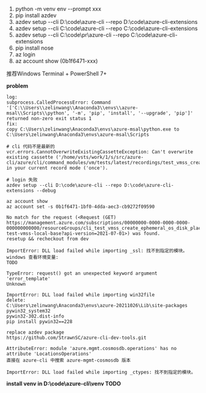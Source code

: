 1. python -m venv env --prompt xxx
2. pip install azdev
3. azdev setup --cli D:\code\azure-cli --repo D:\code\azure-cli-extensions
4. azdev setup --cli C:\code\azure-cli --repo C:\code\azure-cli-extensions
5. azdev setup --cli C:\code\pr\azure-cli --repo C:\code\azure-cli-extensions
6. pip install nose
7. az login
8. az account show (0b1f6471-xxx)

[comment]: <> (2. .\20211026\Scripts\activate)
[comment]: <> (3. copy C:\Users\zelinwang\Anaconda3\envs\xxx\python.exe to C:\Users\zelinwang\Anaconda3\envs\xxx\Scripts 暂时不支持py3.10)
[comment]: <> (7. rm pywin32_system32 && pywin32-302.dist-info)
[comment]: <> (8. pip install pywin32==228)

推荐Windows Terminal + PowerShell 7+

**problem**
```
log:
subprocess.CalledProcessError: Command '['C:\\Users\\zelinwang\\Anaconda3\\envs\\azure-msal\\Scripts\\python', '-m', 'pip', 'install', '--upgrade', 'pip']' returned non-zero exit status 1
fix:
copy C:\Users\zelinwang\Anaconda3\envs\azure-msal\python.exe to C:\Users\zelinwang\Anaconda3\envs\azure-msal\Scripts

# cli 代码不是最新的
vcr.errors.CannotOverwriteExistingCassetteException: Can't overwrite existing cassette ('/home/vsts/work/1/s/src/azure-cli/azure/cli/command_modules/vm/tests/latest/recordings/test_vmss_create_ephemeral_os_disk_placement.yaml') in your current record mode ('once').

# login 失败
azdev setup --cli D:\code\azure-cli --repo D:\code\azure-cli-extensions --debug

az account show
az account set -s 0b1f6471-1bf0-4dda-aec3-cb9272f09590

No match for the request (<Request (GET) https://management.azure.com/subscriptions/00000000-0000-0000-0000-000000000000/resourceGroups/cli_test_vmss_create_ephemeral_os_disk_placement000001/providers/Microsoft.Compute/virtualMachineScaleSets/cli-test-vmss-local-base?api-version=2021-07-01>) was found.
resetup && recheckout from dev

ImportError: DLL load failed while importing _ssl: 找不到指定的模块。
windows 查看环境变量:
TODO 

TypeError: request() got an unexpected keyword argument 'error_template'
Unknown

ImportError: DLL load failed while importing win32file
delete:
C:\Users\zelinwang\Anaconda3\envs\azure-20211026\Lib\site-packages
pywin32_system32
pywin32-302.dist-info
pip install pywin32==228

replace azdev package
https://github.com/StrawnSC/azure-cli-dev-tools.git

AttributeError: module 'azure.mgmt.cosmosdb.operations' has no attribute 'LocationsOperations'
直接在 azure-cli 中搜索 azure-mgmt-cosmosdb 版本

ImportError: DLL load failed while importing _ctypes: 找不到指定的模块。

```

**install venv in D:\code\azure-cli\venv TODO**